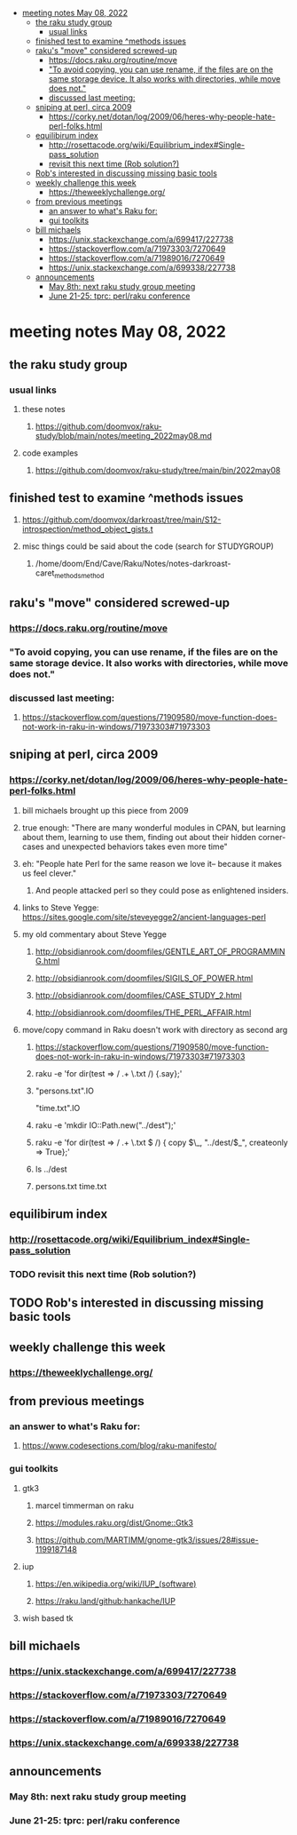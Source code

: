- [meeting notes May 08, 2022](#org28ba060)
  - [the raku study group](#org76dc1bf)
    - [usual links](#orga280662)
  - [finished test to examine ^methods issues](#org5d85a15)
  - [raku's "move" considered screwed-up](#org4b21e28)
    - [<https://docs.raku.org/routine/move>](#orgf3b0377)
    - ["To avoid copying, you can use rename, if the files are on the same storage device. It also works with directories, while move does not."](#org1ec9b2a)
    - [discussed last meeting:](#orgd56d715)
  - [sniping at perl, circa 2009](#org196c6f7)
    - [<https://corky.net/dotan/log/2009/06/heres-why-people-hate-perl-folks.html>](#org34fee69)
  - [equilibirum index](#org88917ac)
    - [<http://rosettacode.org/wiki/Equilibrium_index#Single-pass_solution>](#orgc969d7f)
    - [revisit this next time (Rob solution?)](#orge69e7dc)
  - [Rob's interested in discussing missing basic tools](#org46c7f2e)
  - [weekly challenge this week](#org84b6af2)
    - [<https://theweeklychallenge.org/>](#org1bd884b)
  - [from previous meetings](#org599ca19)
    - [an answer to what's Raku for:](#org2530597)
    - [gui toolkits](#org728b339)
  - [bill michaels](#org31f2970)
    - [<https://unix.stackexchange.com/a/699417/227738>](#org2688143)
    - [<https://stackoverflow.com/a/71973303/7270649>](#org0983b43)
    - [<https://stackoverflow.com/a/71989016/7270649>](#orge7301ca)
    - [<https://unix.stackexchange.com/a/699338/227738>](#orgf3e41e1)
  - [announcements](#org2e5957c)
    - [May 8th: next raku study group meeting](#org0b9d37c)
    - [June 21-25: tprc: perl/raku conference](#orge836561)


<a id="org28ba060"></a>

# meeting notes May 08, 2022


<a id="org76dc1bf"></a>

## the raku study group


<a id="orga280662"></a>

### usual links

1.  these notes

    1.  <https://github.com/doomvox/raku-study/blob/main/notes/meeting_2022may08.md>

2.  code examples

    1.  <https://github.com/doomvox/raku-study/tree/main/bin/2022may08>


<a id="org5d85a15"></a>

## finished test to examine ^methods issues

1.  <https://github.com/doomvox/darkroast/tree/main/S12-introspection/method_object_gists.t>

2.  misc things could be said about the code (search for STUDYGROUP)

    1.  /home/doom/End/Cave/Raku/Notes/notes-darkroast-caret<sub>methods</sub><sub>method</sub>


<a id="org4b21e28"></a>

## raku's "move" considered screwed-up


<a id="orgf3b0377"></a>

### <https://docs.raku.org/routine/move>


<a id="org1ec9b2a"></a>

### "To avoid copying, you can use rename, if the files are on the same storage device. It also works with directories, while move does not."


<a id="orgd56d715"></a>

### discussed last meeting:

1.  <https://stackoverflow.com/questions/71909580/move-function-does-not-work-in-raku-in-windows/71973303#71973303>


<a id="org196c6f7"></a>

## sniping at perl, circa 2009


<a id="org34fee69"></a>

### <https://corky.net/dotan/log/2009/06/heres-why-people-hate-perl-folks.html>

1.  bill michaels brought up this piece from 2009

2.  true enough: "There are many wonderful modules in CPAN, but learning about them, learning to use them, finding out about their hidden corner-cases and unexpected behaviors takes even more time"

3.  eh: "People hate Perl for the same reason we love it&#x2013; because it makes us feel clever."

    1.  And people attacked perl so they could pose as enlightened insiders.

4.  links to Steve Yegge: <https://sites.google.com/site/steveyegge2/ancient-languages-perl>

5.  my old commentary about Steve Yegge

    1.  <http://obsidianrook.com/doomfiles/GENTLE_ART_OF_PROGRAMMING.html>
    
    2.  <http://obsidianrook.com/doomfiles/SIGILS_OF_POWER.html>
    
    3.  <http://obsidianrook.com/doomfiles/CASE_STUDY_2.html>
    
    4.  <http://obsidianrook.com/doomfiles/THE_PERL_AFFAIR.html>

6.  move/copy command in Raku doesn't work with directory as second arg

    1.  <https://stackoverflow.com/questions/71909580/move-function-does-not-work-in-raku-in-windows/71973303#71973303>
    
    2.  raku -e 'for dir(test => / .+ \\.txt /) {.say};'
    
    3.  "persons.txt".IO
    
        "time.txt".IO
    
    4.  raku -e 'mkdir IO::Path.new("../dest");'
    
    5.  raku -e 'for dir(test => / .+ \\.txt $ /) { copy $\_, "../dest/$\_", createonly => True};'
    
    6.  ls ../dest
    
    7.  persons.txt time.txt


<a id="org88917ac"></a>

## equilibirum index


<a id="orgc969d7f"></a>

### <http://rosettacode.org/wiki/Equilibrium_index#Single-pass_solution>


<a id="orge69e7dc"></a>

### TODO revisit this next time (Rob solution?)


<a id="org46c7f2e"></a>

## TODO Rob's interested in discussing missing basic tools


<a id="org84b6af2"></a>

## weekly challenge this week


<a id="org1bd884b"></a>

### <https://theweeklychallenge.org/>


<a id="org599ca19"></a>

## from previous meetings


<a id="org2530597"></a>

### an answer to what's Raku for:

1.  <https://www.codesections.com/blog/raku-manifesto/>


<a id="org728b339"></a>

### gui toolkits

1.  gtk3

    1.  marcel timmerman on raku
    
    2.  <https://modules.raku.org/dist/Gnome::Gtk3>
    
    3.  <https://github.com/MARTIMM/gnome-gtk3/issues/28#issue-1199187148>

2.  iup

    1.  <https://en.wikipedia.org/wiki/IUP_(software)>
    
    2.  <https://raku.land/github:hankache/IUP>

3.  wish based tk


<a id="org31f2970"></a>

## bill michaels


<a id="org2688143"></a>

### <https://unix.stackexchange.com/a/699417/227738>


<a id="org0983b43"></a>

### <https://stackoverflow.com/a/71973303/7270649>


<a id="orge7301ca"></a>

### <https://stackoverflow.com/a/71989016/7270649>


<a id="orgf3e41e1"></a>

### <https://unix.stackexchange.com/a/699338/227738>


<a id="org2e5957c"></a>

## announcements


<a id="org0b9d37c"></a>

### May 8th: next raku study group meeting


<a id="orge836561"></a>

### June 21-25: tprc: perl/raku conference
